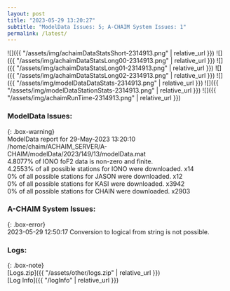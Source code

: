 ```yaml
---
layout: post
title: "2023-05-29 13:20:27"
subtitle: "ModelData Issues: 5; A-CHAIM System Issues: 1"
permalink: /latest/
---
```


![]({{ "/assets/img/achaimDataStatsShort-2314913.png" | relative_url }})
![]({{ "/assets/img/achaimDataStatsLong00-2314913.png" | relative_url }})
![]({{ "/assets/img/achaimDataStatsLong01-2314913.png" | relative_url }})
![]({{ "/assets/img/achaimDataStatsLong02-2314913.png" | relative_url }})
![]({{ "/assets/img/modelDataDataStats-2314913.png" | relative_url }})
![]({{ "/assets/img/modelDataStationStats-2314913.png" | relative_url }})
![]({{ "/assets/img/achaimRunTime-2314913.png" | relative_url }})


### ModelData Issues:  
  
{: .box-warning}  
 ModelData report for 29-May-2023 13:20:10   
 /home/chaim/ACHAIM_SERVER/A-CHAIM/modelData/2023/149/13/modelData.mat   
 4.8077% of IONO foF2 data is non-zero and finite.   
 4.2553% of all possible stations for IONO were downloaded. x14   
 0% of all possible stations for JASON were downloaded. x12   
 0% of all possible stations for KASI were downloaded. x3942   
 0% of all possible stations for CHAIN were downloaded. x2903   
  
### A-CHAIM System Issues:  
  
{: .box-error}  
2023-05-29 12:50:17 Conversion to logical from string is not possible.  

### Logs:  
  
{: .box-note}  
[Logs.zip]({{ "/assets/other/logs.zip" | relative_url }})  
[Log Info]({{ "/logInfo" | relative_url }})  
